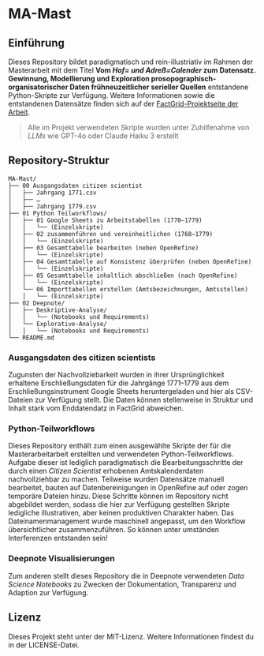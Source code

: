 
# MA-Mast 
## Einführung
Dieses Repository bildet paradigmatisch und rein-illustriativ im Rahmen der Masterarbeit mit dem Titel **Vom _Hof= und Adreß=Calender_ zum Datensatz. Gewinnung, Modellierung und Exploration prosopographisch-organisatorischer Daten frühneuzeitlicher serieller Quellen** entstandene Python-Skripte zur Verfügung. Weitere Informationen sowie die entstandenen Datensätze finden sich auf der [FactGrid-Projektseite der Arbeit](https://database.factgrid.de/wiki/FactGrid:Amtskalender_Herzogtum_Sachsen-Gotha-Altenburg). 
> Alle im Projekt verwendeten Skripte wurden unter Zuhilfenahme von _LLMs_ wie GPT-4o oder Claude Haiku 3 erstellt

## Repository-Struktur
```
MA-Mast/
├── 00 Ausgangsdaten citizen scientist
│   ├── Jahrgang 1771.csv
│   ├── …
│   ├── Jahrgang 1779.csv
├── 01 Python Teilworkflows/
│   ├── 01 Google Sheets zu Arbeitstabellen (1770–1779)
│   │   └── (Einzelskripte)
│   ├── 02 zusammenführen und vereinheitlichen (1768–1779)
│   │   └── (Einzelskripte)
│   ├── 03 Gesamttabelle bearbeiten (neben OpenRefine)
│   │   └── (Einzelskripte)
│   ├── 04 Gesamttabelle auf Konsistenz überprüfen (neben OpenRefine)
│   │   └── (Einzelskripte)
│   ├── 05 Gesamttabelle inhaltlich abschließen (nach OpenRefine)
│   │   └── (Einzelskripte)
│   └── 06 Importtabellen erstellen (Amtsbezeichnungen, Amtsstellen)
│   │   └── (Einzelskripte)
├── 02 Deepnote/
│   ├── Deskriptive-Analyse/
│   │   └── (Notebooks und Requirements)
│   └── Explorative-Analyse/
│   │   └── (Notebooks und Requirements)
└── README.md
```
### Ausgangsdaten des citizen scientists
Zugunsten der Nachvollziebarkeit wurden in ihrer Ursprünglichkeit erhaltene Erschließungsdaten für die Jahrgänge 1771–1779 aus dem Erschließungsinstrument Google Sheets heruntergeladen und hier als CSV-Dateien zur Verfügung stellt. Die Daten können stellenweise in Struktur und Inhalt stark vom Enddatendatz in FactGrid abweichen.
### Python-Teilworkflows
Dieses Repository enthält zum einen ausgewählte Skripte der für die Masterarbeitarbeit erstellten und verwendeten Python-Teilworkflows. Aufgabe dieser ist lediglich paradigmatisch die Bearbeitungsschritte der durch einen _Citizen Scientist_ erhobenen Amtskalenderdaten nachvollziehbar zu machen. Teilweise wurden Datensätze manuell bearbeitet, bauten auf Datenbereinigungen in OpenRefine auf oder zogen temporäre Dateien hinzu. Diese Schritte können im Repository nicht abgebildet werden, sodass die hier zur Verfügung gestellten Skripte ledigliche illustrativen, aber keinen produktiven Charakter haben. Das Dateinamenmanagement wurde maschinell angepasst, um den  Workflow übersichtlicher zusammenzuführen. So können unter umständen Interferenzen entstanden sein!
### Deepnote Visualisierungen
Zum anderen stellt dieses Repository die in Deepnote verwendeten _Data Science Notebooks_ zu Zwecken der Dokumentation, Transparenz und Adaption zur Verfügung. 
## Lizenz
Dieses Projekt steht unter der MIT-Lizenz. Weitere Informationen findest du in der LICENSE-Datei.
